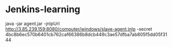 # Jenkins-learning

java -jar agent.jar -jnlpUrl http://3.85.239.159:8080/computer/windows/slave-agent.jnlp -secret 4bc8b6ec570b6401cb762caf66386b8dcb449c3ae57dfba7ab805f5dd05f3144 
